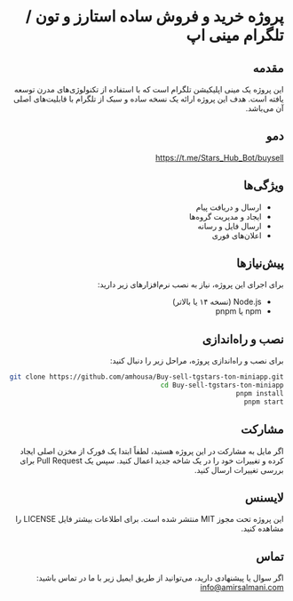 <div dir="rtl">

# پروژه خرید و فروش ساده استارز و تون / تلگرام مینی اپ

## مقدمه
این پروژه یک مینی اپلیکیشن تلگرام است که با استفاده از تکنولوژی‌های مدرن توسعه یافته است. هدف این پروژه ارائه یک نسخه ساده و سبک از تلگرام با قابلیت‌های اصلی آن می‌باشد.

## دمو
https://t.me/Stars_Hub_Bot/buysell

## ویژگی‌ها
- ارسال و دریافت پیام
- ایجاد و مدیریت گروه‌ها
- ارسال فایل و رسانه
- اعلان‌های فوری

## پیش‌نیازها
برای اجرای این پروژه، نیاز به نصب نرم‌افزارهای زیر دارید:
- Node.js (نسخه ۱۴ یا بالاتر)
- npm یا pnpm

## نصب و راه‌اندازی
برای نصب و راه‌اندازی پروژه، مراحل زیر را دنبال کنید:

```bash
git clone https://github.com/amhousa/Buy-sell-tgstars-ton-miniapp.git
cd Buy-sell-tgstars-ton-miniapp
pnpm install
pnpm start
```

## مشارکت
اگر مایل به مشارکت در این پروژه هستید، لطفاً ابتدا یک فورک از مخزن اصلی ایجاد کرده و تغییرات خود را در یک شاخه جدید اعمال کنید. سپس یک Pull Request برای بررسی تغییرات ارسال کنید.

## لایسنس
این پروژه تحت مجوز MIT منتشر شده است. برای اطلاعات بیشتر فایل LICENSE را مشاهده کنید.

## تماس
اگر سوال یا پیشنهادی دارید، می‌توانید از طریق ایمیل زیر با ما در تماس باشید:
info@amirsalmani.com

</div>
